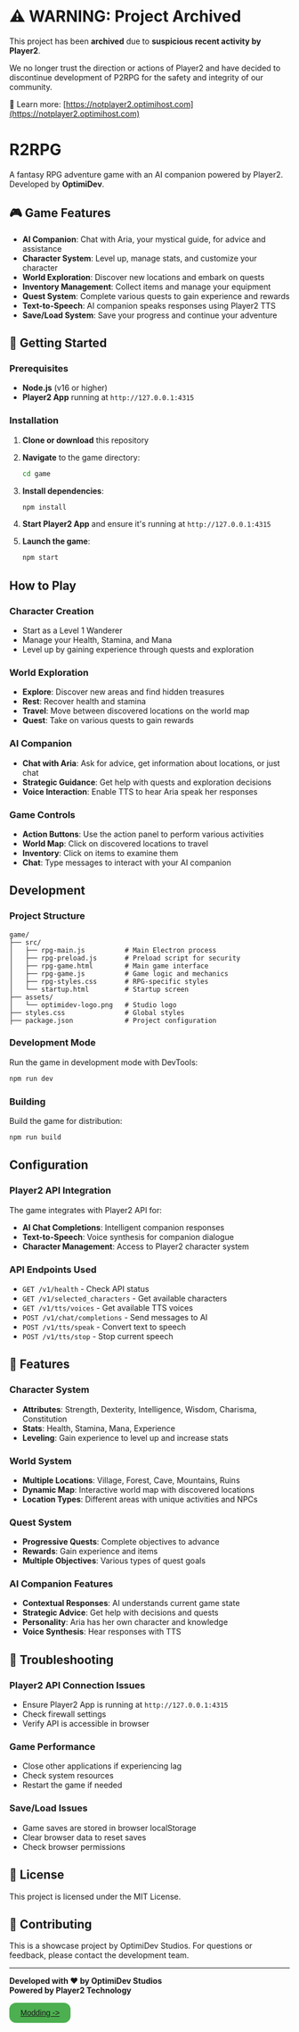 # ⚠️ **WARNING: Project Archived**

This project has been **archived** due to **suspicious recent activity by Player2**.

We no longer trust the direction or actions of Player2 and have decided to discontinue development of P2RPG for the safety and integrity of our community.

🔗 Learn more: [https://notplayer2.optimihost.com](https://notplayer2.optimihost.com)

# R2RPG

A fantasy RPG adventure game with an AI companion powered by Player2. Developed by **OptimiDev**.

## 🎮 Game Features

- **AI Companion**: Chat with Aria, your mystical guide, for advice and assistance
- **Character System**: Level up, manage stats, and customize your character
- **World Exploration**: Discover new locations and embark on quests
- **Inventory Management**: Collect items and manage your equipment
- **Quest System**: Complete various quests to gain experience and rewards
- **Text-to-Speech**: AI companion speaks responses using Player2 TTS
- **Save/Load System**: Save your progress and continue your adventure

## 🚀 Getting Started

### Prerequisites

- **Node.js** (v16 or higher)
- **Player2 App** running at `http://127.0.0.1:4315`

### Installation

1. **Clone or download** this repository
2. **Navigate** to the game directory:
   ```bash
   cd game
   ```

3. **Install dependencies**:
   ```bash
   npm install
   ```

4. **Start Player2 App** and ensure it's running at `http://127.0.0.1:4315`

5. **Launch the game**:
   ```bash
   npm start
   ```

## How to Play

### Character Creation
- Start as a Level 1 Wanderer
- Manage your Health, Stamina, and Mana
- Level up by gaining experience through quests and exploration

### World Exploration
- **Explore**: Discover new areas and find hidden treasures
- **Rest**: Recover health and stamina
- **Travel**: Move between discovered locations on the world map
- **Quest**: Take on various quests to gain rewards

### AI Companion
- **Chat with Aria**: Ask for advice, get information about locations, or just chat
- **Strategic Guidance**: Get help with quests and exploration decisions
- **Voice Interaction**: Enable TTS to hear Aria speak her responses

### Game Controls
- **Action Buttons**: Use the action panel to perform various activities
- **World Map**: Click on discovered locations to travel
- **Inventory**: Click on items to examine them
- **Chat**: Type messages to interact with your AI companion

## Development

### Project Structure
```
game/
├── src/
│   ├── rpg-main.js          # Main Electron process
│   ├── rpg-preload.js       # Preload script for security
│   ├── rpg-game.html        # Main game interface
│   ├── rpg-game.js          # Game logic and mechanics
│   ├── rpg-styles.css       # RPG-specific styles
│   └── startup.html         # Startup screen
├── assets/
│   └── optimidev-logo.png   # Studio logo
├── styles.css               # Global styles
├── package.json             # Project configuration
```

### Development Mode
Run the game in development mode with DevTools:
```bash
npm run dev
```

### Building
Build the game for distribution:
```bash
npm run build
```

## Configuration

### Player2 API Integration
The game integrates with Player2 API for:
- **AI Chat Completions**: Intelligent companion responses
- **Text-to-Speech**: Voice synthesis for companion dialogue
- **Character Management**: Access to Player2 character system

### API Endpoints Used
- `GET /v1/health` - Check API status
- `GET /v1/selected_characters` - Get available characters
- `GET /v1/tts/voices` - Get available TTS voices
- `POST /v1/chat/completions` - Send messages to AI
- `POST /v1/tts/speak` - Convert text to speech
- `POST /v1/tts/stop` - Stop current speech

## 🎨 Features

### Character System
- **Attributes**: Strength, Dexterity, Intelligence, Wisdom, Charisma, Constitution
- **Stats**: Health, Stamina, Mana, Experience
- **Leveling**: Gain experience to level up and increase stats

### World System
- **Multiple Locations**: Village, Forest, Cave, Mountains, Ruins
- **Dynamic Map**: Interactive world map with discovered locations
- **Location Types**: Different areas with unique activities and NPCs

### Quest System
- **Progressive Quests**: Complete objectives to advance
- **Rewards**: Gain experience and items
- **Multiple Objectives**: Various types of quest goals

### AI Companion Features
- **Contextual Responses**: AI understands current game state
- **Strategic Advice**: Get help with decisions and quests
- **Personality**: Aria has her own character and knowledge
- **Voice Synthesis**: Hear responses with TTS

## 🐛 Troubleshooting

### Player2 API Connection Issues
- Ensure Player2 App is running at `http://127.0.0.1:4315`
- Check firewall settings
- Verify API is accessible in browser

### Game Performance
- Close other applications if experiencing lag
- Check system resources
- Restart the game if needed

### Save/Load Issues
- Game saves are stored in browser localStorage
- Clear browser data to reset saves
- Check browser permissions

## 📝 License

This project is licensed under the MIT License.

## 🤝 Contributing

This is a showcase project by OptimiDev Studios. For questions or feedback, please contact the development team.

---

**Developed with ❤️ by OptimiDev Studios**  
**Powered by Player2 Technology** 
<div style="
  display: inline-block;
  padding: 10px 20px;
  background-color: #4CAF50;
  color: white;
  border-radius: 12px;
  cursor: pointer;
  text-align: center;
  font-family: sans-serif;
">
   <a href="/docs/API.md">Modding -></a>
</div>
